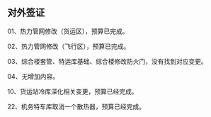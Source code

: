 ## 对外签证

01、热力管网修改（货运区），预算已完成。

02、热力管网修改（飞行区），预算已完成。

03、综合楼套管、特运库基础、综合楼修改防火门，没有找到对应变更。

04、无增加内容。

10、货运站冷库深化相关变更，预算已经完成。

22、机务特车库取消一个散热器，预算已经完成。
